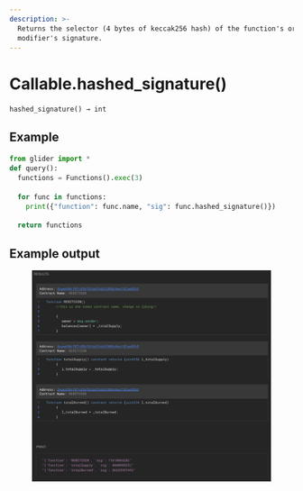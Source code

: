 ```yaml
---
description: >-
  Returns the selector (4 bytes of keccak256 hash) of the function's or
  modifier's signature.
---
```


# Callable.hashed\_signature()

`hashed_signature() → int`

## Example

```python
from glider import *
def query():
  functions = Functions().exec(3)
  
  for func in functions:
    print({"function": func.name, "sig": func.hashed_signature()})

  return functions
```

## Example output

<figure><img src="../../.gitbook/assets/image (2) (1) (1) (1) (1) (1) (1).png" alt=""><figcaption></figcaption></figure>
